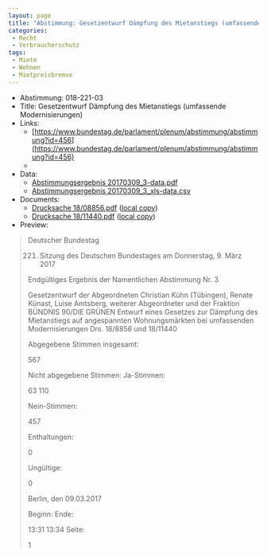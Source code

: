 ```yaml
---
layout: page
title: "Abstimmung: Gesetzentwurf Dämpfung des Mietanstiegs (umfassende Modernisierungen)"
categories:
 - Recht
 - Verbraucherschutz
tags:
 - Miete
 - Wohnen
 - Mietpreisbremse
---
```


* Abstimmung: 018-221-03
* Title: Gesetzentwurf Dämpfung des Mietanstiegs (umfassende Modernisierungen)
* Links: 
    * [https://www.bundestag.de/parlament/plenum/abstimmung/abstimmung?id=456](https://www.bundestag.de/parlament/plenum/abstimmung/abstimmung?id=456)
    * 
* Data: 
    * [Abstimmungsergebnis 20170309_3-data.pdf](/res/abstimmungsliste/20170309_3-data.pdf)
    * [Abstimmungsergebnis 20170309_3_xls-data.csv](/res/abstimmungsliste/analyses/20170309_3_xls-data.csv)
* Documents: 
    * [Drucksache 18/08856.pdf](http://dip21.bundestag.de/dip21/btd/18/088/1808856.pdf) ([local copy](/res/abstimmungsdaten/018-221-03/1808856.pdf))
    * [Drucksache 18/11440.pdf](http://dip21.bundestag.de/dip21/btd/18/114/1811440.pdf) ([local copy](/res/abstimmungsdaten/018-221-03/1811440.pdf))
* Preview: 
> Deutscher Bundestag
> 
> 221. Sitzung des Deutschen Bundestages
> am Donnerstag, 9. März 2017
> 
> Endgültiges Ergebnis der Namentlichen Abstimmung Nr. 3
> 
> Gesetzentwurf der Abgeordneten Christian Kühn (Tübingen), Renate Künast, Luise
> Amtsberg, weiterer Abgeordneter und der Fraktion BÜNDNIS 90/DIE GRÜNEN
> Entwurf eines Gesetzes zur Dämpfung des Mietanstiegs auf angespannten
> Wohnungsmärkten bei umfassenden Modernisierungen
> Drs. 18/8856 und 18/11440
> 
> Abgegebene Stimmen insgesamt:
> 
> 567
> 
> Nicht abgegebene Stimmen:
> Ja-Stimmen:
> 
> 63
> 110
> 
> Nein-Stimmen:
> 
> 457
> 
> Enthaltungen:
> 
> 0
> 
> Ungültige:
> 
> 0
> 
> Berlin, den 09.03.2017
> 
> Beginn:
> Ende:
> 
> 13:31
> 13:34
> Seite:
> 
> 1
> 
> 
